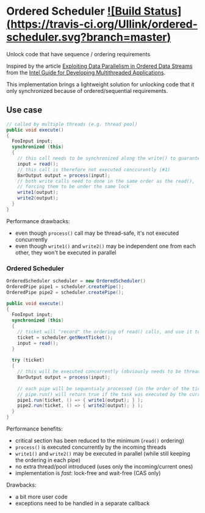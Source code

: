 # Ordered Scheduler [![Build Status] (https://travis-ci.org/Ullink/ordered-scheduler.svg?branch=master)](https://travis-ci.org/Ullink/ordered-scheduler)
Unlock code that have sequence / ordering requirements

Inspired by the article [Exploiting Data Parallelism in Ordered Data Streams](https://software.intel.com/en-us/articles/exploiting-data-parallelism-in-ordered-data-streams)
from the [Intel Guide for Developing Multithreaded Applications](https://software.intel.com/en-us/articles/intel-guide-for-developing-multithreaded-applications).

This implementation brings a lightweight solution for unlocking code that it only synchronized because of ordered/sequential requirements.

## Use case

```java
// called by multiple threads (e.g. thread pool)
public void execute()
{
  FooInput input;
  synchronized (this)
  {
    // this call needs to be synchronized along the write() to guarantee same ordering
    input = read();
    // this call is therefore not executed conccurently (#1)
    BarOutput output = process(input);
    // both write calls need to done in the same order as the read(),
    // forcing them to be under the same lock
    write1(output);
    write2(output);
  }
}
```

Performance drawbacks:
- even though `process()` call may be thread-safe, it's not executed concurrently
- even though `write1()` and `write2()` may be independent one from each other, they won't be executed in parallel

### Ordered Scheduler

```java
OrderedScheduler scheduler = new OrderedScheduler()
OrderedPipe pipe1 = scheduler.createPipe();
OrderedPipe pipe2 = scheduler.createPipe();

public void execute()
{
  FooInput input;
  synchronized (this)
  {
    // ticket will "record" the ordering of read() calls, and use it to guarantee same write() ordering
    ticket = scheduler.getNextTicket();
    input = read();
  }
  
  try (ticket)
  {
    // this will be executed concurrently (obviously needs to be thread-safe)
    BarOutput output = process(input);
    
    // each pipe will be sequentialy processed (in the order of the ticket)
    // pipe.run() will return true if the task was executed by the current thread, and false if it will be executed by another thread
    pipe1.run(ticket, () => { write1(output); } );
    pipe2.run(ticket, () => { write2(output); } );
  }
}
```

Performance benefits:
- critical section has been reduced to the minimum (`read()` ordering)
- `process()` is executed concurrently by the incoming threads
- `write1()` and `write2()` may be executed in parallel (while still keeping the ordering in each pipe)
- no extra thread/pool introduced (uses only the incoming/current ones)
- implementation is *fast*: lock-free and wait-free (CAS only)

Drawbacks:
- a bit more user code
- exceptions need to be handled in a separate callback


